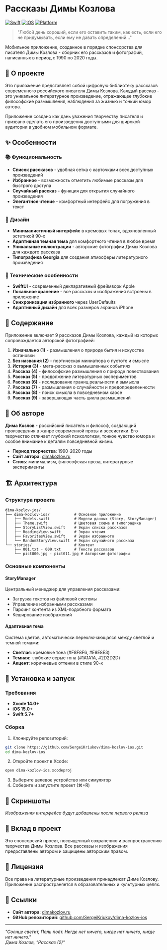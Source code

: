 # Рассказы Димы Козлова

[![Swift](https://img.shields.io/badge/Swift-5.7+-orange.svg)](https://swift.org)
[![iOS](https://img.shields.io/badge/iOS-15.0+-blue.svg)](https://developer.apple.com/ios)
[![Platform](https://img.shields.io/badge/Platform-iOS-lightgrey.svg)](https://developer.apple.com/ios)

> "Любой день хороший, если его оставить таким, как есть, если его не придумывать, если ему не давать определений..."

Мобильное приложение, созданное в порядке спонсорства для писателя Димы Козлова - сборник его рассказов и фотографий, написанных в период с 1990 по 2020 годы.

## 📖 О проекте

Это приложение представляет собой цифровую библиотеку рассказов современного российского писателя Димы Козлова. Каждый рассказ - это уникальное литературное произведение, отражающее глубокие философские размышления, наблюдения за жизнью и тонкий юмор автора.

Приложение создано как дань уважения творчеству писателя и призвано сделать его произведения доступными для широкой аудитории в удобном мобильном формате.

## ✨ Особенности

### 📚 Функциональность
- **Список рассказов** - удобная сетка с карточками всех доступных произведений
- **Избранное** - возможность отметить любимые рассказы для быстрого доступа
- **Случайный рассказ** - функция для открытия случайного произведения
- **Элегантное чтение** - комфортный интерфейс для погружения в текст

### 🎨 Дизайн
- **Минималистичный интерфейс** в кремовых тонах, вдохновленный эстетикой 90-х
- **Адаптивная темная тема** для комфортного чтения в любое время
- **Уникальные иллюстрации** - авторские фотографии Димы Козлова для каждого рассказа
- **Типографика Georgia** для создания атмосферы литературного произведения

### 🔧 Технические особенности
- **SwiftUI** - современный декларативный фреймворк Apple
- **Локальное хранение** - все рассказы и изображения встроены в приложение
- **Синхронизация избранного** через UserDefaults
- **Адаптивный дизайн** для всех размеров экранов iPhone

## 📖 Содержание

Приложение включает 9 рассказов Димы Козлова, каждый из которых сопровождается авторской фотографией:

1. **Изначально (1)** - размышления о природе бытия и искусстве остановки
2. **Без названия (2)** - поэтическая миниатюра о пустоте и смысле
3. **История (3)** - мета-рассказ о вымышленных событиях
4. **Рассказ (4)** - философские размышления о природе повествования
5. **Рассказ (5)** - продолжение литературных экспериментов
6. **Рассказ (6)** - исследование границ реальности и вымысла
7. **Рассказ (7)** - размышления о случайности и предопределенности
8. **Рассказ (8)** - поиск смысла в повседневном хаосе
9. **Рассказ (9)** - завершающая часть цикла размышлений

## 👤 Об авторе

**Дима Козлов** - российский писатель и философ, создающий произведения в жанре современной прозы и эссеистики. Его творчество отличает глубокий психологизм, тонкое чувство юмора и особое внимание к деталям повседневной жизни.

- **Период творчества**: 1990-2020 годы
- **Сайт автора**: [dimakozlov.ru](https://dimakozlov.ru)
- **Стиль**: минимализм, философская проза, литературные эксперименты

## 🏗️ Архитектура

### Структура проекта
```
dima-kozlov-ios/
├── dima-kozlov-ios/           # Основное приложение
│   ├── Models.swift           # Модели данных (Story, StoryManager)
│   ├── Theme.swift            # Цветовая схема и типографика
│   ├── StoryListView.swift    # Экран списка рассказов
│   ├── ReadingView.swift      # Экран чтения
│   ├── FavoritesView.swift    # Экран избранного
│   └── RandomStoryView.swift  # Экран случайного рассказа
└── stories/                   # Контент
    ├── 001.txt - 009.txt      # Тексты рассказов
    └── pict000.jpg - pict011.jpg # Авторские фотографии
```

### Основные компоненты

#### StoryManager
Центральный менеджер для управления рассказами:
- Загрузка текстов из файловой системы
- Управление избранными рассказами
- Парсинг контента из XML-подобного формата
- Кеширование изображений

#### Адаптивная тема
Система цветов, автоматически переключающаяся между светлой и темной темами:
- **Светлая**: кремовые тона (#F8F8F6, #E8E8E3)
- **Темная**: глубокие серые тона (#1A1A1A, #2D2D2D)
- **Акцент**: коричневые оттенки в стиле 90-х

## 🚀 Установка и запуск

### Требования
- **Xcode 14.0+**
- **iOS 15.0+**
- **Swift 5.7+**

### Сборка
1. Клонируйте репозиторий:
```bash
git clone https://github.com/SergeiKriukov/dima-kozlov-ios.git
cd dima-kozlov-ios
```

2. Откройте проект в Xcode:
```bash
open dima-kozlov-ios.xcodeproj
```

3. Выберите целевое устройство или симулятор
4. Соберите и запустите проект (⌘+R)

## 📱 Скриншоты

*Изображения интерфейса будут добавлены после первого релиза*

## 🤝 Вклад в проект

Это спонсорский проект, посвященный сохранению и распространению творчества Димы Козлова. Все рассказы и изображения предоставлены автором и защищены авторским правом.

## 📄 Лицензия

Все права на литературные произведения принадлежат Диме Козлову. Приложение распространяется в образовательных и культурных целях.

## 🔗 Ссылки

- **Сайт автора**: [dimakozlov.ru](https://dimakozlov.ru)
- **GitHub репозиторий**: [github.com/SergeiKriukov/dima-kozlov-ios](https://github.com/SergeiKriukov/dima-kozlov-ios)

---

*"Солнце светит, Поль поёт. Нигде нет ничего, нигде нет ничего, нигде нет ничего."*  
*Дима Козлов, "Рассказ (2)"*